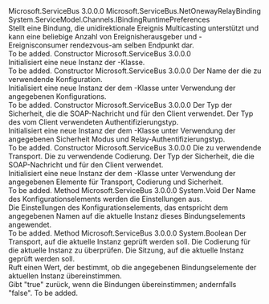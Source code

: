 <Type Name="NetEventRelayBinding" FullName="Microsoft.ServiceBus.NetEventRelayBinding">
  <TypeSignature Language="C#" Value="public class NetEventRelayBinding : Microsoft.ServiceBus.NetOnewayRelayBinding, System.ServiceModel.Channels.IBindingRuntimePreferences" />
  <TypeSignature Language="ILAsm" Value=".class public auto ansi beforefieldinit NetEventRelayBinding extends Microsoft.ServiceBus.NetOnewayRelayBinding implements class System.ServiceModel.Channels.IBindingRuntimePreferences" />
  <TypeSignature Language="DocId" Value="T:Microsoft.ServiceBus.NetEventRelayBinding" />
  <TypeSignature Language="VB.NET" Value="Public Class NetEventRelayBinding&#xA;Inherits NetOnewayRelayBinding&#xA;Implements IBindingRuntimePreferences" />
  <TypeSignature Language="F#" Value="type NetEventRelayBinding = class&#xA;    inherit NetOnewayRelayBinding&#xA;    interface IBindingRuntimePreferences" />
  <AssemblyInfo>
    <AssemblyName>Microsoft.ServiceBus</AssemblyName>
    <AssemblyVersion>3.0.0.0</AssemblyVersion>
  </AssemblyInfo>
  <Base>
    <BaseTypeName>Microsoft.ServiceBus.NetOnewayRelayBinding</BaseTypeName>
  </Base>
  <Interfaces>
    <Interface>
      <InterfaceName>System.ServiceModel.Channels.IBindingRuntimePreferences</InterfaceName>
    </Interface>
  </Interfaces>
  <Docs>
    <summary>Stellt eine Bindung, die unidirektionale Ereignis Multicasting unterstützt und kann eine beliebige Anzahl von Ereignisherausgeber und -Ereignisconsumer rendezvous-am selben Endpunkt dar. </summary>
    <remarks>To be added.</remarks>
  </Docs>
  <Members>
    <Member MemberName=".ctor">
      <MemberSignature Language="C#" Value="public NetEventRelayBinding ();" />
      <MemberSignature Language="ILAsm" Value=".method public hidebysig specialname rtspecialname instance void .ctor() cil managed" />
      <MemberSignature Language="DocId" Value="M:Microsoft.ServiceBus.NetEventRelayBinding.#ctor" />
      <MemberSignature Language="VB.NET" Value="Public Sub New ()" />
      <MemberType>Constructor</MemberType>
      <AssemblyInfo>
        <AssemblyName>Microsoft.ServiceBus</AssemblyName>
        <AssemblyVersion>3.0.0.0</AssemblyVersion>
      </AssemblyInfo>
      <Parameters />
      <Docs>
        <summary>Initialisiert eine neue Instanz der <see cref="T:Microsoft.ServiceBus.NetEventRelayBinding" />-Klasse.</summary>
        <remarks>To be added.</remarks>
      </Docs>
    </Member>
    <Member MemberName=".ctor">
      <MemberSignature Language="C#" Value="public NetEventRelayBinding (string configurationName);" />
      <MemberSignature Language="ILAsm" Value=".method public hidebysig specialname rtspecialname instance void .ctor(string configurationName) cil managed" />
      <MemberSignature Language="DocId" Value="M:Microsoft.ServiceBus.NetEventRelayBinding.#ctor(System.String)" />
      <MemberSignature Language="VB.NET" Value="Public Sub New (configurationName As String)" />
      <MemberSignature Language="F#" Value="new Microsoft.ServiceBus.NetEventRelayBinding : string -&gt; Microsoft.ServiceBus.NetEventRelayBinding" Usage="new Microsoft.ServiceBus.NetEventRelayBinding configurationName" />
      <MemberType>Constructor</MemberType>
      <AssemblyInfo>
        <AssemblyName>Microsoft.ServiceBus</AssemblyName>
        <AssemblyVersion>3.0.0.0</AssemblyVersion>
      </AssemblyInfo>
      <Parameters>
        <Parameter Name="configurationName" Type="System.String" />
      </Parameters>
      <Docs>
        <param name="configurationName">Der Name der die zu verwendende Konfiguration.</param>
        <summary>Initialisiert eine neue Instanz der dem <see cref="T:Microsoft.ServiceBus.NetEventRelayBinding" /> -Klasse unter Verwendung der angegebenen Konfigurations. </summary>
        <remarks>To be added.</remarks>
      </Docs>
    </Member>
    <Member MemberName=".ctor">
      <MemberSignature Language="C#" Value="public NetEventRelayBinding (Microsoft.ServiceBus.EndToEndSecurityMode securityMode, Microsoft.ServiceBus.RelayEventSubscriberAuthenticationType relayClientAuthenticationType);" />
      <MemberSignature Language="ILAsm" Value=".method public hidebysig specialname rtspecialname instance void .ctor(valuetype Microsoft.ServiceBus.EndToEndSecurityMode securityMode, valuetype Microsoft.ServiceBus.RelayEventSubscriberAuthenticationType relayClientAuthenticationType) cil managed" />
      <MemberSignature Language="DocId" Value="M:Microsoft.ServiceBus.NetEventRelayBinding.#ctor(Microsoft.ServiceBus.EndToEndSecurityMode,Microsoft.ServiceBus.RelayEventSubscriberAuthenticationType)" />
      <MemberSignature Language="VB.NET" Value="Public Sub New (securityMode As EndToEndSecurityMode, relayClientAuthenticationType As RelayEventSubscriberAuthenticationType)" />
      <MemberSignature Language="F#" Value="new Microsoft.ServiceBus.NetEventRelayBinding : Microsoft.ServiceBus.EndToEndSecurityMode * Microsoft.ServiceBus.RelayEventSubscriberAuthenticationType -&gt; Microsoft.ServiceBus.NetEventRelayBinding" Usage="new Microsoft.ServiceBus.NetEventRelayBinding (securityMode, relayClientAuthenticationType)" />
      <MemberType>Constructor</MemberType>
      <AssemblyInfo>
        <AssemblyName>Microsoft.ServiceBus</AssemblyName>
        <AssemblyVersion>3.0.0.0</AssemblyVersion>
      </AssemblyInfo>
      <Parameters>
        <Parameter Name="securityMode" Type="Microsoft.ServiceBus.EndToEndSecurityMode" />
        <Parameter Name="relayClientAuthenticationType" Type="Microsoft.ServiceBus.RelayEventSubscriberAuthenticationType" />
      </Parameters>
      <Docs>
        <param name="securityMode">Der Typ der Sicherheit, die die SOAP-Nachricht und für den Client verwendet. </param>
        <param name="relayClientAuthenticationType">Der Typ des vom Client verwendeten Authentifizierungstyp.</param>
        <summary>Initialisiert eine neue Instanz der dem <see cref="T:Microsoft.ServiceBus.NetEventRelayBinding" /> -Klasse unter Verwendung der angegebenen Sicherheit Modus und Relay-Authentifizierungstyp.</summary>
        <remarks>To be added.</remarks>
      </Docs>
    </Member>
    <Member MemberName=".ctor">
      <MemberSignature Language="C#" Value="protected NetEventRelayBinding (Microsoft.ServiceBus.RelayedOnewayTransportBindingElement transport, System.ServiceModel.Channels.BinaryMessageEncodingBindingElement encoding, Microsoft.ServiceBus.NetOnewayRelaySecurity security);" />
      <MemberSignature Language="ILAsm" Value=".method familyhidebysig specialname rtspecialname instance void .ctor(class Microsoft.ServiceBus.RelayedOnewayTransportBindingElement transport, class System.ServiceModel.Channels.BinaryMessageEncodingBindingElement encoding, class Microsoft.ServiceBus.NetOnewayRelaySecurity security) cil managed" />
      <MemberSignature Language="DocId" Value="M:Microsoft.ServiceBus.NetEventRelayBinding.#ctor(Microsoft.ServiceBus.RelayedOnewayTransportBindingElement,System.ServiceModel.Channels.BinaryMessageEncodingBindingElement,Microsoft.ServiceBus.NetOnewayRelaySecurity)" />
      <MemberSignature Language="VB.NET" Value="Protected Sub New (transport As RelayedOnewayTransportBindingElement, encoding As BinaryMessageEncodingBindingElement, security As NetOnewayRelaySecurity)" />
      <MemberSignature Language="F#" Value="new Microsoft.ServiceBus.NetEventRelayBinding : Microsoft.ServiceBus.RelayedOnewayTransportBindingElement * System.ServiceModel.Channels.BinaryMessageEncodingBindingElement * Microsoft.ServiceBus.NetOnewayRelaySecurity -&gt; Microsoft.ServiceBus.NetEventRelayBinding" Usage="new Microsoft.ServiceBus.NetEventRelayBinding (transport, encoding, security)" />
      <MemberType>Constructor</MemberType>
      <AssemblyInfo>
        <AssemblyName>Microsoft.ServiceBus</AssemblyName>
        <AssemblyVersion>3.0.0.0</AssemblyVersion>
      </AssemblyInfo>
      <Parameters>
        <Parameter Name="transport" Type="Microsoft.ServiceBus.RelayedOnewayTransportBindingElement" />
        <Parameter Name="encoding" Type="System.ServiceModel.Channels.BinaryMessageEncodingBindingElement" />
        <Parameter Name="security" Type="Microsoft.ServiceBus.NetOnewayRelaySecurity" />
      </Parameters>
      <Docs>
        <param name="transport"> Die zu verwendende Transport. </param>
        <param name="encoding"> Die zu verwendende Codierung. </param>
        <param name="security"> Der Typ der Sicherheit, die die SOAP-Nachricht und für den Client verwendet. </param>
        <summary>Initialisiert eine neue Instanz der dem<see cref="T:Microsoft.ServiceBus.NetEventRelayBinding" /> -Klasse unter Verwendung der angegebenen Elemente für Transport, Codierung und Sicherheit. </summary>
        <remarks>To be added.</remarks>
      </Docs>
    </Member>
    <Member MemberName="ApplyConfiguration">
      <MemberSignature Language="C#" Value="protected override void ApplyConfiguration (string configurationName);" />
      <MemberSignature Language="ILAsm" Value=".method familyhidebysig virtual instance void ApplyConfiguration(string configurationName) cil managed" />
      <MemberSignature Language="DocId" Value="M:Microsoft.ServiceBus.NetEventRelayBinding.ApplyConfiguration(System.String)" />
      <MemberSignature Language="VB.NET" Value="Protected Overrides Sub ApplyConfiguration (configurationName As String)" />
      <MemberSignature Language="F#" Value="override this.ApplyConfiguration : string -&gt; unit" Usage="netEventRelayBinding.ApplyConfiguration configurationName" />
      <MemberType>Method</MemberType>
      <AssemblyInfo>
        <AssemblyName>Microsoft.ServiceBus</AssemblyName>
        <AssemblyVersion>3.0.0.0</AssemblyVersion>
      </AssemblyInfo>
      <ReturnValue>
        <ReturnType>System.Void</ReturnType>
      </ReturnValue>
      <Parameters>
        <Parameter Name="configurationName" Type="System.String" />
      </Parameters>
      <Docs>
        <param name="configurationName">Der Name des Konfigurationselements werden die Einstellungen aus.</param>
        <summary>Die Einstellungen des Konfigurationselements, das entspricht dem angegebenen Namen auf die aktuelle Instanz dieses Bindungselements angewendet.</summary>
        <remarks>To be added.</remarks>
      </Docs>
    </Member>
    <Member MemberName="IsBindingElementsMatch">
      <MemberSignature Language="C#" Value="protected bool IsBindingElementsMatch (Microsoft.ServiceBus.RelayedOnewayTransportBindingElement transport, System.ServiceModel.Channels.BinaryMessageEncodingBindingElement encoding, System.ServiceModel.Channels.ReliableSessionBindingElement session);" />
      <MemberSignature Language="ILAsm" Value=".method familyhidebysig instance bool IsBindingElementsMatch(class Microsoft.ServiceBus.RelayedOnewayTransportBindingElement transport, class System.ServiceModel.Channels.BinaryMessageEncodingBindingElement encoding, class System.ServiceModel.Channels.ReliableSessionBindingElement session) cil managed" />
      <MemberSignature Language="DocId" Value="M:Microsoft.ServiceBus.NetEventRelayBinding.IsBindingElementsMatch(Microsoft.ServiceBus.RelayedOnewayTransportBindingElement,System.ServiceModel.Channels.BinaryMessageEncodingBindingElement,System.ServiceModel.Channels.ReliableSessionBindingElement)" />
      <MemberSignature Language="VB.NET" Value="Protected Function IsBindingElementsMatch (transport As RelayedOnewayTransportBindingElement, encoding As BinaryMessageEncodingBindingElement, session As ReliableSessionBindingElement) As Boolean" />
      <MemberSignature Language="F#" Value="override this.IsBindingElementsMatch : Microsoft.ServiceBus.RelayedOnewayTransportBindingElement * System.ServiceModel.Channels.BinaryMessageEncodingBindingElement * System.ServiceModel.Channels.ReliableSessionBindingElement -&gt; bool" Usage="netEventRelayBinding.IsBindingElementsMatch (transport, encoding, session)" />
      <MemberType>Method</MemberType>
      <AssemblyInfo>
        <AssemblyName>Microsoft.ServiceBus</AssemblyName>
        <AssemblyVersion>3.0.0.0</AssemblyVersion>
      </AssemblyInfo>
      <ReturnValue>
        <ReturnType>System.Boolean</ReturnType>
      </ReturnValue>
      <Parameters>
        <Parameter Name="transport" Type="Microsoft.ServiceBus.RelayedOnewayTransportBindingElement" />
        <Parameter Name="encoding" Type="System.ServiceModel.Channels.BinaryMessageEncodingBindingElement" />
        <Parameter Name="session" Type="System.ServiceModel.Channels.ReliableSessionBindingElement" />
      </Parameters>
      <Docs>
        <param name="transport"> Der Transport, auf die aktuelle Instanz geprüft werden soll. </param>
        <param name="encoding"> Die Codierung für die aktuelle Instanz zu überprüfen. </param>
        <param name="session"> Die Sitzung, auf die aktuelle Instanz geprüft werden soll.</param>
        <summary>Ruft einen Wert, der bestimmt, ob die angegebenen Bindungselemente der aktuellen Instanz übereinstimmen. </summary>
        <returns>Gibt "true" zurück, wenn die Bindungen übereinstimmen; andernfalls "false". </returns>
        <remarks>To be added.</remarks>
      </Docs>
    </Member>
  </Members>
</Type>
